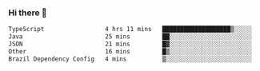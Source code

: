 ### Hi there 👋

<!--START_SECTION:waka-->

```txt
TypeScript                 4 hrs 11 mins   ███████████████████▒░░░░░   77.71 %
Java                       25 mins         ██░░░░░░░░░░░░░░░░░░░░░░░   07.92 %
JSON                       21 mins         █▓░░░░░░░░░░░░░░░░░░░░░░░   06.76 %
Other                      16 mins         █▒░░░░░░░░░░░░░░░░░░░░░░░   05.08 %
Brazil Dependency Config   4 mins          ▒░░░░░░░░░░░░░░░░░░░░░░░░   01.51 %
```

<!--END_SECTION:waka-->

<!--
**jerry-shao/jerry-shao** is a ✨ _special_ ✨ repository because its `README.md` (this file) appears on your GitHub profile.

Here are some ideas to get you started:

- 🔭 I’m currently working on ...
- 🌱 I’m currently learning ...
- 👯 I’m looking to collaborate on ...
- 🤔 I’m looking for help with ...
- 💬 Ask me about ...
- 📫 How to reach me: ...
- 😄 Pronouns: ...
- ⚡ Fun fact: ...
-->
